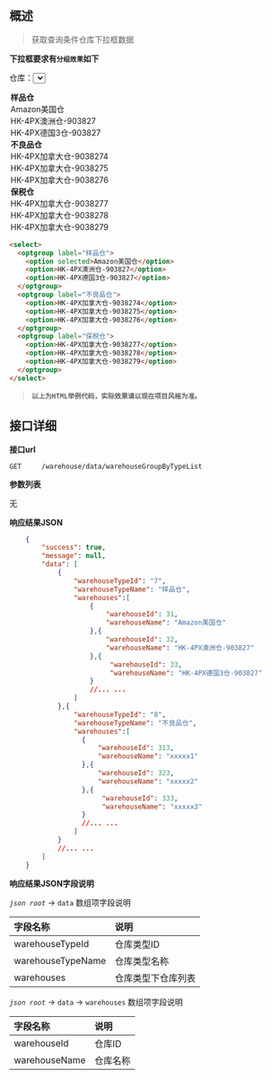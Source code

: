 ## 概述

> 获取查询条件仓库下拉框数据

**下拉框要求有`分组效果`如下**

仓库：<select>
  <optgroup label="样品仓">
    <option selected>Amazon美国仓</option>
    <option>HK-4PX澳洲仓-903827</option>
    <option>HK-4PX德国3仓-903827</option>
  </optgroup>
  <optgroup label="不良品仓">
    <option>HK-4PX加拿大仓-9038274</option>
    <option>HK-4PX加拿大仓-9038275</option>
    <option>HK-4PX加拿大仓-9038276</option>
  </optgroup>
  <optgroup label="保税仓">
    <option>HK-4PX加拿大仓-9038277</option>
    <option>HK-4PX加拿大仓-9038278</option>
    <option>HK-4PX加拿大仓-9038279</option>
  </optgroup>
</select>

```html
<select>
  <optgroup label="样品仓">
    <option selected>Amazon美国仓</option>
    <option>HK-4PX澳洲仓-903827</option>
    <option>HK-4PX德国3仓-903827</option>
  </optgroup>
  <optgroup label="不良品仓">
    <option>HK-4PX加拿大仓-9038274</option>
    <option>HK-4PX加拿大仓-9038275</option>
    <option>HK-4PX加拿大仓-9038276</option>
  </optgroup>
  <optgroup label="保税仓">
    <option>HK-4PX加拿大仓-9038277</option>
    <option>HK-4PX加拿大仓-9038278</option>
    <option>HK-4PX加拿大仓-9038279</option>
  </optgroup>
</select>
```
> **`以上为HTML举例代码，实际效果请以现在项目风格为准。`**

##   接口详细

**接口url**

```text
GET     /warehouse/data/warehouseGroupByTypeList
```

**参数列表**

无

**响应结果JSON**

```json
    {
        "success": true,
        "message": null,
        "data": [
            {
                "warehouseTypeId": "7",
                "warehouseTypeName": "样品仓",
                "warehouses":[
                    {
                        "warehouseId": 31,
                        "warehouseName": "Amazon美国仓"
                    },{
                        "warehouseId": 32,
                        "warehouseName": "HK-4PX澳洲仓-903827"
                    },{
                         "warehouseId": 33,
                         "warehouseName": "HK-4PX德国3仓-903827"
                    }
                    //... ...
                ]
            },{
                "warehouseTypeId": "8",
                "warehouseTypeName": "不良品仓",
                "warehouses":[
                  {
                      "warehouseId": 313,
                      "warehouseName": "xxxxx1"
                  },{
                      "warehouseId": 323,
                      "warehouseName": "xxxxx2"
                  },{
                       "warehouseId": 333,
                       "warehouseName": "xxxxx3"
                  }
                  //... ...
                ]
            }
            //... ...
        ]
    }
```

**响应结果JSON字段说明**

_`json root`_ -> `data` 数组项字段说明

| 字段名称           | 说明              |
|:------------------|:-----------------|
| warehouseTypeId   | 仓库类型ID        |
| warehouseTypeName | 仓库类型名称       |
| warehouses        | 仓库类型下仓库列表 |

_`json root`_ -> `data` ->  `warehouses` 数组项字段说明

| 字段名称       | 说明     |
|:--------------|:--------|
| warehouseId   | 仓库ID   |
| warehouseName | 仓库名称 |
